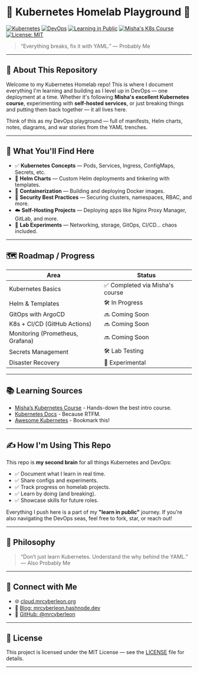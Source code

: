 # 🧪 Kubernetes Homelab Playground 🚀

[![Kubernetes](https://img.shields.io/badge/Kubernetes-326CE5?logo=kubernetes&logoColor=white)](https://kubernetes.io/)
[![DevOps](https://img.shields.io/badge/DevOps-Lab-blueviolet?logo=githubactions&logoColor=white)](https://github.com/mrcyberleon)
[![Learning in Public](https://img.shields.io/badge/Learning%20in%20Public-%F0%9F%94%8D-ff69b4)](https://mrcyberleon.hashnode.dev)
[![Misha's K8s Course](https://img.shields.io/badge/Misha%20K8s%20Course-%E2%9C%A8-success)](https://mshah.io/k8s)
[![License: MIT](https://img.shields.io/badge/License-MIT-yellow.svg)](https://opensource.org/licenses/MIT)

> “Everything breaks, fix it with YAML.” — Probably Me

---

## 📘 About This Repository

Welcome to my Kubernetes Homelab repo! This is where I document everything I'm learning and building as I level up in DevOps — one deployment at a time. Whether it's following **Misha's excellent Kubernetes course**, experimenting with **self-hosted services**, or just breaking things and putting them back together — it all lives here.

Think of this as my DevOps playground — full of manifests, Helm charts, notes, diagrams, and war stories from the YAML trenches.

---

## 🧱 What You'll Find Here

- ✅ **Kubernetes Concepts** — Pods, Services, Ingress, ConfigMaps, Secrets, etc.
- 🔧 **Helm Charts** — Custom Helm deployments and tinkering with templates.
- 🐳 **Containerization** — Building and deploying Docker images.
- 🔐 **Security Best Practices** — Securing clusters, namespaces, RBAC, and more.
- ☁️ **Self-Hosting Projects** — Deploying apps like Nginx Proxy Manager, GitLab, and more.
- 🧪 **Lab Experiments** — Networking, storage, GitOps, CI/CD... chaos included.

---

## 🗺️ Roadmap / Progress

| Area                 | Status        |
|----------------------|---------------|
| Kubernetes Basics    | ✅ Completed via Misha's course |
| Helm & Templates     | 🛠️ In Progress |
| GitOps with ArgoCD   | 🔜 Coming Soon |
| K8s + CI/CD (GitHub Actions) | 🔜 Coming Soon |
| Monitoring (Prometheus, Grafana) | 🔜 Coming Soon |
| Secrets Management   | 🛠️ Lab Testing |
| Disaster Recovery    | 🧪 Experimental |

---

## 📚 Learning Sources

- [Misha’s Kubernetes Course](https://mshah.io/k8s) - Hands-down the best intro course.
- [Kubernetes Docs](https://kubernetes.io/docs/) - Because RTFM.
- [Awesome Kubernetes](https://github.com/ramitsurana/awesome-kubernetes) - Bookmark this!

---

## ✍️ How I'm Using This Repo

This repo is **my second brain** for all things Kubernetes and DevOps:

- ✅ Document what I learn in real time.
- ✅ Share configs and experiments.
- ✅ Track progress on homelab projects.
- ✅ Learn by doing (and breaking).
- ✅ Showcase skills for future roles.

Everything I push here is a part of my **"learn in public"** journey. If you're also navigating the DevOps seas, feel free to fork, star, or reach out!

---

## 🧠 Philosophy

> “Don’t just learn Kubernetes. Understand the why behind the YAML.”  
> — Also Probably Me

---

## 🤝 Connect with Me

- 🌐 [cloud.mrcyberleon.org](https://cloud.mrcyberleon.org)
- 📝 [Blog: mrcyberleon.hashnode.dev](https://mrcyberleon.hashnode.dev)
- 🐙 [GitHub: @mrcyberleon](https://github.com/mrcyberleon)

---

## 📄 License

This project is licensed under the MIT License — see the [LICENSE](./LICENSE) file for details.

---
